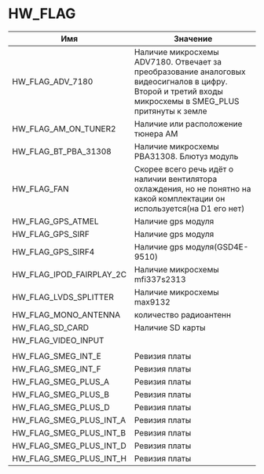# HW_FLAG

|Имя|Значение|
|---|---|
|HW_FLAG_ADV_7180|Наличие микросхемы ADV7180. Отвечает за преобразование аналоговых видеосигналов в цифру. Второй и третий входы микросхемы в SMEG_PLUS притянуты к земле|
|HW_FLAG_AM_ON_TUNER2|Наличие или расположение тюнера AM|
|HW_FLAG_BT_PBA_31308|Наличие микросхемы PBA31308. Блютуз модуль|
|HW_FLAG_FAN|Скорее всего речь идёт о наличии вентилятора охлаждения, но не понятно на какой комплектации он используется(на D1 его нет)|
|HW_FLAG_GPS_ATMEL|Наличие gps модуля|
|HW_FLAG_GPS_SIRF|Наличие gps модуля|
|HW_FLAG_GPS_SIRF4|Наличие gps модуля(GSD4E-9510)|
|HW_FLAG_IPOD_FAIRPLAY_2C|Наличие микросхемы mfi337s2313|
|HW_FLAG_LVDS_SPLITTER|Наличие микросхемы max9132|
|HW_FLAG_MONO_ANTENNA|количество радиоантенн|
|HW_FLAG_SD_CARD|Наличие SD карты|
|HW_FLAG_VIDEO_INPUT||
|||
|HW_FLAG_SMEG_INT_E|Ревизия платы|
|HW_FLAG_SMEG_INT_F|Ревизия платы|
|HW_FLAG_SMEG_PLUS_A|Ревизия платы|
|HW_FLAG_SMEG_PLUS_B|Ревизия платы|
|HW_FLAG_SMEG_PLUS_D|Ревизия платы|
|HW_FLAG_SMEG_PLUS_INT_A|Ревизия платы|
|HW_FLAG_SMEG_PLUS_INT_B|Ревизия платы|
|HW_FLAG_SMEG_PLUS_INT_D|Ревизия платы|
|HW_FLAG_SMEG_PLUS_INT_H|Ревизия платы|
